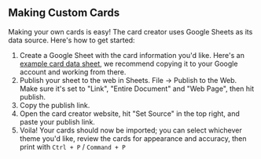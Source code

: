 ## Making Custom Cards

Making your own cards is easy! The card creator uses Google Sheets as its data source. Here's how to get started:

1. Create a Google Sheet with the card information you'd like. Here's an [example card data sheet](https://docs.google.com/spreadsheets/d/1MVZ2hqihag6QvbRgBGafOi_NbNhZ1TL2a1DH_ojG__o/edit#gid=987926921), we recommend copying it to your Google account and working from there.
2. Publish your sheet to the web in Sheets. File -> Publish to the Web. Make sure it's set to "Link", "Entire Document" and "Web Page", then hit publish.
3. Copy the publish link.
4. Open the card creator website, hit "Set Source" in the top right, and paste your publish link.
5. Voila! Your cards should now be imported; you can select whichever theme you'd like, review the cards for appearance and accuracy, then print with `Ctrl + P` / `Command + P`